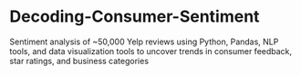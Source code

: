 # Decoding-Consumer-Sentiment
Sentiment analysis of ~50,000 Yelp reviews using Python, Pandas, NLP tools, and data visualization tools to uncover trends in consumer feedback, star ratings, and business categories
